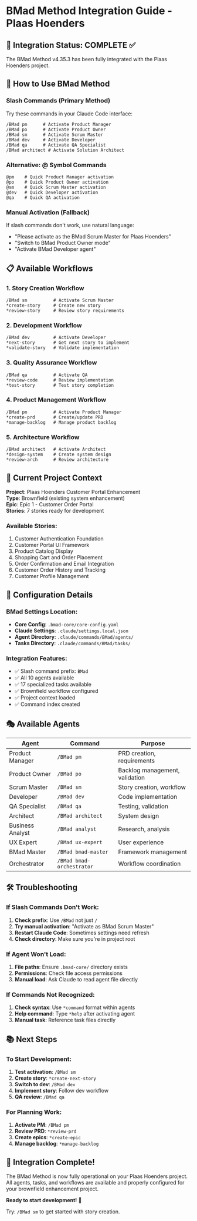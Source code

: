 # BMad Method Integration Guide - Plaas Hoenders

## 🎯 Integration Status: COMPLETE ✅

The BMad Method v4.35.3 has been fully integrated with the Plaas Hoenders project.

## 🚀 How to Use BMad Method

### Slash Commands (Primary Method)

Try these commands in your Claude Code interface:

```
/BMad pm      # Activate Product Manager
/BMad po      # Activate Product Owner
/BMad sm      # Activate Scrum Master  
/BMad dev     # Activate Developer
/BMad qa      # Activate QA Specialist
/BMad architect # Activate Solution Architect
```

### Alternative: @ Symbol Commands

```
@pm    # Quick Product Manager activation
@po    # Quick Product Owner activation 
@sm    # Quick Scrum Master activation
@dev   # Quick Developer activation
@qa    # Quick QA activation
```

### Manual Activation (Fallback)

If slash commands don't work, use natural language:
- "Please activate as the BMad Scrum Master for Plaas Hoenders"
- "Switch to BMad Product Owner mode"
- "Activate BMad Developer agent"

## 📋 Available Workflows

### 1. Story Creation Workflow
```
/BMad sm          # Activate Scrum Master
*create-story     # Create new story
*review-story     # Review story requirements
```

### 2. Development Workflow
```
/BMad dev         # Activate Developer
*next-story       # Get next story to implement
*validate-story   # Validate implementation
```

### 3. Quality Assurance Workflow
```
/BMad qa          # Activate QA
*review-code      # Review implementation
*test-story       # Test story completion
```

### 4. Product Management Workflow
```
/BMad pm          # Activate Product Manager
*create-prd       # Create/update PRD
*manage-backlog   # Manage product backlog
```

### 5. Architecture Workflow
```
/BMad architect   # Activate Architect
*design-system    # Create system design
*review-arch      # Review architecture
```

## 🎯 Current Project Context

**Project**: Plaas Hoenders Customer Portal Enhancement  
**Type**: Brownfield (existing system enhancement)  
**Epic**: Epic 1 - Customer Order Portal  
**Stories**: 7 stories ready for development  

### Available Stories:
1. Customer Authentication Foundation
2. Customer Portal UI Framework  
3. Product Catalog Display
4. Shopping Cart and Order Placement
5. Order Confirmation and Email Integration
6. Customer Order History and Tracking
7. Customer Profile Management

## 🔧 Configuration Details

### BMad Settings Location:
- **Core Config**: `.bmad-core/core-config.yaml`
- **Claude Settings**: `.claude/settings.local.json`
- **Agent Directory**: `.claude/commands/BMad/agents/`
- **Tasks Directory**: `.claude/commands/BMad/tasks/`

### Integration Features:
- ✅ Slash command prefix: `BMad`
- ✅ All 10 agents available
- ✅ 17 specialized tasks available
- ✅ Brownfield workflow configured
- ✅ Project context loaded
- ✅ Command index created

## 🎭 Available Agents

| Agent | Command | Purpose |
|-------|---------|---------|
| Product Manager | `/BMad pm` | PRD creation, requirements |
| Product Owner | `/BMad po` | Backlog management, validation |
| Scrum Master | `/BMad sm` | Story creation, workflow |
| Developer | `/BMad dev` | Code implementation |
| QA Specialist | `/BMad qa` | Testing, validation |
| Architect | `/BMad architect` | System design |
| Business Analyst | `/BMad analyst` | Research, analysis |
| UX Expert | `/BMad ux-expert` | User experience |
| BMad Master | `/BMad bmad-master` | Framework management |
| Orchestrator | `/BMad bmad-orchestrator` | Workflow coordination |

## 🛠️ Troubleshooting

### If Slash Commands Don't Work:
1. **Check prefix**: Use `/BMad` not just `/`
2. **Try manual activation**: "Activate as BMad Scrum Master"
3. **Restart Claude Code**: Sometimes settings need refresh
4. **Check directory**: Make sure you're in project root

### If Agent Won't Load:
1. **File paths**: Ensure `.bmad-core/` directory exists
2. **Permissions**: Check file access permissions
3. **Manual load**: Ask Claude to read agent file directly

### If Commands Not Recognized:
1. **Check syntax**: Use `*command` format within agents
2. **Help command**: Type `*help` after activating agent
3. **Manual task**: Reference task files directly

## 📚 Next Steps

### To Start Development:
1. **Test activation**: `/BMad sm`
2. **Create story**: `*create-next-story`
3. **Switch to dev**: `/BMad dev`
4. **Implement story**: Follow dev workflow
5. **QA review**: `/BMad qa`

### For Planning Work:
1. **Activate PM**: `/BMad pm`
2. **Review PRD**: `*review-prd`
3. **Create epics**: `*create-epic`
4. **Manage backlog**: `*manage-backlog`

## 🎊 Integration Complete!

The BMad Method is now fully operational on your Plaas Hoenders project. All agents, tasks, and workflows are available and properly configured for your brownfield enhancement project.

**Ready to start development!** 🚀

Try: `/BMad sm` to get started with story creation.